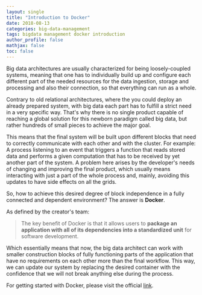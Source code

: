 ```yaml
---
layout: single
title: "Introduction to Docker"
date: 2018-08-13
categories: big-data-management
tags: bigdata management docker introduction
author_profile: false
mathjax: false
toc: false
---
```


Big data architectures are usually characterized for being loosely-coupled systems, meaning that one has to individually build up and configure each different part of the needed resources for the data ingestion, storage and processing and also their connection, so that everything can run as a whole. 

Contrary to old relational architectures, where the you could deploy an already prepared system, with big data each part has to fulfill a strict need in a very specific way. That's why there is no single product capable of reaching a global solution for this newborn paradigm called big data, but rather hundreds of small pieces to achieve the major goal.

This means that the final system will be built upon different blocks that need to correctly communicate with each other and with the cluster. For example: A process listening to an event that triggers a function that reads stored data and performs a given computation that has to be received by yet another part of the system. A problem here arises by the developer's needs of changing and improving the final product, which usually means interacting with just a part of the whole process and, mainly, avoiding this updates to have side effects on all the grids.

So, how to achieve this desired degree of block independence in a fully connected and dependent environment? The answer is **Docker**. 

As defined by the creator's team:

> The key benefit of Docker is that it allows users to **package an application with all of its dependencies into a standardized unit** for software development.

Which essentially means that now, the big data architect can work with smaller construction blocks of fully functioning parts of the application that have no requirements on each other more than the final workflow. This way, we can update our system by replacing the desired container with the confidence that we will not break anything else during the process.

For getting started with Docker, please visit the official [link](https://docker-curriculum.com).

